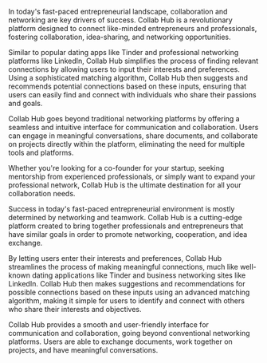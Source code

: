 In today's fast-paced entrepreneurial landscape, collaboration and networking are key drivers of success. Collab Hub is a revolutionary platform designed to connect like-minded entrepreneurs and professionals, fostering collaboration, idea-sharing, and networking opportunities.

Similar to popular dating apps like Tinder and professional networking platforms like LinkedIn, Collab Hub simplifies the process of finding relevant connections by allowing users to input their interests and preferences. Using a sophisticated matching algorithm, Collab Hub then suggests and recommends potential connections based on these inputs, ensuring that users can easily find and connect with individuals who share their passions and goals.

Collab Hub goes beyond traditional networking platforms by offering a seamless and intuitive interface for communication and collaboration. Users can engage in meaningful conversations, share documents, and collaborate on projects directly within the platform, eliminating the need for multiple tools and platforms.

Whether you're looking for a co-founder for your startup, seeking mentorship from experienced professionals, or simply want to expand your professional network, Collab Hub is the ultimate destination for all your collaboration needs.

Success in today's fast-paced entrepreneurial environment is mostly determined by networking and teamwork. Collab Hub is a cutting-edge platform created to bring together professionals and entrepreneurs that have similar goals in order to promote networking, cooperation, and idea exchange.

By letting users enter their interests and preferences, Collab Hub streamlines the process of making meaningful connections, much like well-known dating applications like Tinder and business networking sites like LinkedIn. Collab Hub then makes suggestions and recommendations for possible connections based on these inputs using an advanced matching algorithm, making it simple for users to identify and connect with others who share their interests and objectives.


Collab Hub provides a smooth and user-friendly interface for communication and collaboration, going beyond conventional networking platforms. Users are able to exchange documents, work together on projects, and have meaningful conversations.
